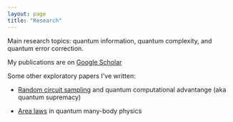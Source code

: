 ```yaml
---
layout: page
title: "Research"
---
```


Main research topics: quantum information, quantum complexity, and quantum error correction.

My publications are on [Google Scholar](https://scholar.google.com/citations?view_op=list_works&hl=en&user=vTYawOEAAAAJ)

Some other exploratory papers I've written:

* [Random circuit sampling](https://nguyenquantum.github.io/Random_circuit_sampling.pdf) and quantum computational advantange (aka quantum supremacy)

* [Area laws](https://nguyenquantum.github.io/Area_laws.pdf) in quantum many-body physics

<!-- * [Sample complexity separation](https://nguyenquantum.github.io/equivariant.pdf) between equivariant (aka group convolutional) and fully connected neural networks (with [Bobak Kiani](https://scholar.google.com/citations?user=fz1mq4AAAAAJ&hl=en))

* [Learning quantum error-correcting codes](https://nguyenquantum.github.io/Wasserstein.pdf) using the quantum Wasserstein-1 distance
 -->
<!-- * [Tight-binding method](https://nguyenquantum.github.io/tight-binding.pdf) for band structure calculation
 -->
<!-- Lecture notes:
* To be uploaded -->


<!-- Coursework at MIT: quantum mechanics III, statistical physics, real/complex analysis, probability theory, machine learning, software engineering, applied discrete math, design and analysis of algorithms, computer systems engineering, quantum computation, quantum information science, theory of computation, statistical learning theory, theory of solids I, quantum field theory I, quantum technology and devices, quantum complexity theory
 -->

